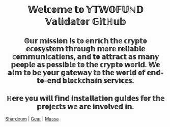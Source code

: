 <h1 align="center">𝕎𝕖𝕝𝕔𝕠𝕞𝕖 𝕥𝕠 𝕐𝕋𝕎𝕆𝔽𝕌ℕ𝔻 𝕍𝕒𝕝𝕚𝕕𝕒𝕥𝕠𝕣 𝔾𝕚𝕥ℍ𝕦𝕓</a>
<h2 align="center">𝕆𝕦𝕣 𝕞𝕚𝕤𝕤𝕚𝕠𝕟 𝕚𝕤 𝕥𝕠 𝕖𝕟𝕣𝕚𝕔𝕙 𝕥𝕙𝕖 𝕔𝕣𝕪𝕡𝕥𝕠 𝕖𝕔𝕠𝕤𝕪𝕤𝕥𝕖𝕞 𝕥𝕙𝕣𝕠𝕦𝕘𝕙 𝕞𝕠𝕣𝕖 𝕣𝕖𝕝𝕚𝕒𝕓𝕝𝕖 𝕔𝕠𝕞𝕞𝕦𝕟𝕚𝕔𝕒𝕥𝕚𝕠𝕟𝕤, 𝕒𝕟𝕕 𝕥𝕠 𝕒𝕥𝕥𝕣𝕒𝕔𝕥 𝕒𝕤 𝕞𝕒𝕟𝕪 𝕡𝕖𝕠𝕡𝕝𝕖 𝕒𝕤 𝕡𝕠𝕤𝕤𝕚𝕓𝕝𝕖 𝕥𝕠 𝕥𝕙𝕖 𝕔𝕣𝕪𝕡𝕥𝕠 𝕨𝕠𝕣𝕝𝕕. 𝕎𝕖 𝕒𝕚𝕞 𝕥𝕠 𝕓𝕖 𝕪𝕠𝕦𝕣 𝕘𝕒𝕥𝕖𝕨𝕒𝕪 𝕥𝕠 𝕥𝕙𝕖 𝕨𝕠𝕣𝕝𝕕 𝕠𝕗 𝕖𝕟𝕕-𝕥𝕠-𝕖𝕟𝕕 𝕓𝕝𝕠𝕔𝕜𝕔𝕙𝕒𝕚𝕟 𝕤𝕖𝕣𝕧𝕚𝕔𝕖𝕤.</h3>
<h2 align="center">ℍ𝕖𝕣𝕖 𝕪𝕠𝕦 𝕨𝕚𝕝𝕝 𝕗𝕚𝕟𝕕 𝕚𝕟𝕤𝕥𝕒𝕝𝕝𝕒𝕥𝕚𝕠𝕟 𝕘𝕦𝕚𝕕𝕖𝕤 𝕗𝕠𝕣 𝕥𝕙𝕖 𝕡𝕣𝕠𝕛𝕖𝕔𝕥𝕤 𝕨𝕖 𝕒𝕣𝕖 𝕚𝕟𝕧𝕠𝕝𝕧𝕖𝕕 𝕚𝕟.</h3>


[Shardeum](https://github.com/YTWOFUND/Shardeum)    |   [Gear](https://github.com/YTWOFUND/Gear/blob/main/README.md)    |   [Massa](https://github.com/YTWOFUND/Massa)
